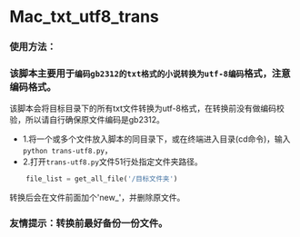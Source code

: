 # Mac_txt_utf8_trans

### 使用方法：

### 该脚本主要用于`编码gb2312的txt格式的小说转换为utf-8编码`格式，注意编码格式。

该脚本会将目标目录下的所有txt文件转换为utf-8格式，在转换前没有做编码校验，所以请自行确保原文件编码是gb2312。

- 1.将一个或多个文件放入脚本的同目录下，或在终端进入目录(cd命令)，输入`python trans-utf8.py`，
- 2.打开`trans-utf8.py`文件51行处指定文件夹路径。
```python
    file_list = get_all_file('/目标文件夹')
```
转换后会在文件前面加个'new_'，并删除原文件。

### 友情提示：转换前最好备份一份文件。
